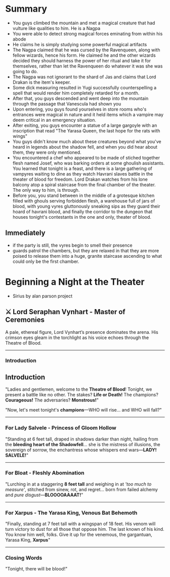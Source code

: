 # Summary

- You guys climbed the mountain and met a magical creature that had vulture like qualities to him. He is a Nagpa
- You were able to detect strong magical forces eminating from within his abode
- He claims he is simply studying some powerful magical artifacts
- The Nagpa claimed that he was cursed by the Ravenqueen, along with fellow wizards, hence his form. He claimed he and the other wizards decided they should harness the power of her ritual and take it for themselves, rather than let the Ravenqueen do whatever it was she was going to do.
- The Nagpa was not ignorant to the shard of Jas and claims that Lord Drakan is the item's keeper.
- Some dick measuring resulted in Yugi successfully counterspelling a spell that would render him completely retarded for a month.
- After that, you guys descended and went deep into the mountain through the passage that Vanescula had shown you
- Upon entering, you guys found yourselves in store rooms who's entrances were magical in nature and it held items which a vampire may deem critical in an emergency situation.
- After exiting, you guys encounter a statue of a large gargoyle with an inscription that read "The Yarasa Queen, the last hope for the rats with wings"
- You guys didn't know much about these creatures beyond what you've heard in legends about the shadow fell, and when you did hear about them, they were only mentioned.
- You encountered a chef who appeared to be made of stiched together flesh named Josef, who was barking orders at some ghoulish assistants. You learned that tonight is a feast, and there is a large gathering of vampyres waiting to dine as they watch Havrani slaves battle in the theater of blood for freedom. Lord Drakan watches from his lone balcony atop a spiral staircase from the final chamber of the theater. The only way to him, is through.
- Before you, you stand between in the middle of a grotesque kitchen filled with ghouls serving forbidden flesh, a warehouse full of jars of blood, with young vyres gluttonously sneaking sips as they guard their hoard of havrani blood, and finally the corridor to the dungeon that houses tonight's contestants in the one and only, theater of blood.

## Immediately

- if the party is still, the vyres begin to smell their presence
- guards patrol the chambers, but they are relaxed in that they are more poised to release them into a huge, granite staircase ascending to what could only be the first chamber.

# Beginning a Night at the Theater

- Sirius by alan parson project

## ⚔️ Lord Seraphan Vynhart - Master of Ceremonies

A pale, ethereal figure, Lord Vynhart’s presence dominates the arena. His crimson eyes gleam in the torchlight as his voice echoes through the Theatre of Blood.

---

### **Introduction**

## **Introduction**

"Ladies and gentlemen, welcome to the **Theatre of Blood**! Tonight, we present a battle like no other. The stakes? **Life or Death!** The champions? **Courageous!** The adversaries? **Monstrous!**"

"Now, let's meet tonight's **champions**—WHO will rise... and WHO will fall?"



---

### **For Lady Salvele - Princess of Gloom Hollow**

"Standing at 6 feet tall, draped in shadows darker than night, hailing from the **bleeding heart of the Shadowfell**... she is the mistress of illusions, the sovereign of sorrow, the enchantress whose whispers end wars—**LADY! SALVELE!**"

---

### **For Bloat - Fleshly Abomination**

"Lurching in at a staggering **8 feet tall** and weighing in at *'too much to measure'*, stitched from sinew, rot, and regret... born from failed alchemy and *pure disgust*—**BLOOOOAAAAT!**"

---

### **For Xarpus - The Yarasa King, Venous Bat Behemoth**

"Finally, standing at 7 feet tall with a wingspan of 18 feet. His venom will turn victory to dust for all those that oppose him. The last known of his kind. You know him well, folks. Give it up for the venemous, the gargantuan, Yarasa King, **Xarpus**"

---

### **Closing Words**

"Tonight, there will be blood!"
